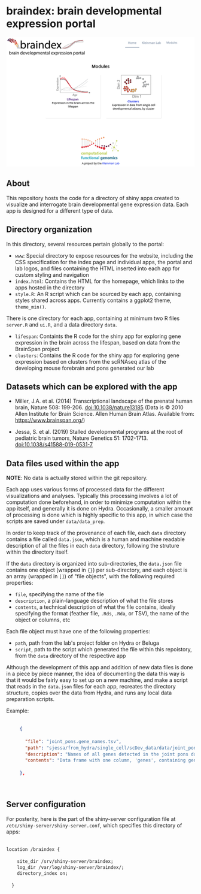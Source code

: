 # braindex: brain developmental expression portal

![](www/README_img.png)


## About

This repository hosts the code for a directory of shiny apps created to visualize and interrogate
brain developmental gene expression data. Each app is designed for a different type of data.


## Directory organization

In this directory, several resources pertain globally to the portal:

* `www`: Special directory to expose resources for the website, including the CSS
specification for the index page and individual apps, the portal and lab logos, and
files containing the HTML inserted into each app for custom styling and navigation
* `index.html`: Contains the HTML for the homepage, which links to the apps hosted in the directory
* `style.R`: An R script which can be sourced by each app, containing styles shared
across apps. Currently contains a ggplot2 theme, `theme_min()`.


There is one directory for each app, containing at minimum two R files `server.R` and `ui.R`,
and a data directory `data`.

* `lifespan`: Containts the R code for the shiny app for exploring gene expression in the
brain across the lifespan, based on data from the BrainSpan project
* `clusters`: Contains the R code for the shiny app for exploring gene expression
based on clusters from the scRNAseq atlas of the developing mouse forebrain and pons
generated our lab


## Datasets which can be explored with the app

* Miller, J.A. et al. (2014) Transcriptional landscape of the prenatal human brain, Nature 508: 199-206. [doi:10.1038/nature13185](https://doi.org/10.1038/nature13185.) (Data is © 2010 Allen Institute for Brain Science. Allen Human Brain Atlas. Available from: https://www.brainspan.org/)

* Jessa, S. et al. (2019) Stalled developmental programs at the root of pediatric brain tumors, Nature Genetics 51: 1702-1713. [doi:10.1038/s41588-019-0531-7](https://doi.org/10.1038/s41588-019-0531-7)



## Data files used within the app

**NOTE**: No data is actually stored within the git repository.

Each app uses various forms of processed data for the different visualizations
and analyses. Typically this processing involves a lot of computation done beforehand,
in order to minimize computation within the app itself, and generally it is done on Hydra.
Occasionally, a smaller amount of processing is done which is highly specific to this app,
in which case the scripts are saved under `data/data_prep`.

In order to keep track of the provenance of each file, each `data` directory contains a file called `data.json`,
which is a human and machine readable description of all the files in each `data` directory,
following the struture within the directory itself.

If the `data` directory is organized
into sub-directories, the `data.json` file contains one object (wrapped in `{}`) per sub-directory, and
each object is an array (wrapped in `[]`) of "file objects", with the following required properties: 

* `file`, specifying the name of the file
* `description`, a plain-language description of what the file stores
* `contents`, a technical description of what the file contains, ideally specifying
the format (feather file, `.Rds`, `.Rda`, or TSV), the name of the object or columns, etc

Each file object must have one of the following properties:
* `path`, path from the lab's project folder on Hydra or Beluga
* `script`, path to the script which generated the file within this repoistory, from the `data` directory
of the respective app

Although the development of this app and addition of new data files is done in a 
piece by piece manner, the idea of documenting the data this way is that it would
be fairly easy to set up on a new machine, and make a script that reads in the `data.json`
files for each app, recreates the directory structure, copies over the data from Hydra, 
and runs any local data preparation scripts.

Example:


```json

     {
       
       "file": "joint_pons.gene_names.tsv",
       "path": "sjessa/from_hydra/single_cell/scDev_data/data/joint_pons/joint_pons.gene_names.tsv",
       "description": "Names of all genes detected in the joint pons dataset",
       "contents": "Data frame with one column, 'genes', containing gene symbols"
       
     },
     
     
```


## Server configuration

For posterity, here is the part of the shiny-server configuration file at `/etc/shiny-server/shiny-server.conf`,
which specifies this directory of apps:

```

location /braindex {

    site_dir /srv/shiny-server/braindex;
    log_dir /var/log/shiny-server/braindex/;
    directory_index on;
    
  }
  
```



